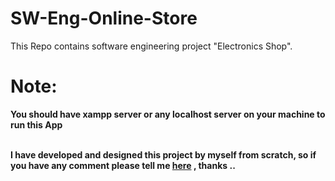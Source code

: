 # SW-Eng-Online-Store
This Repo contains software engineering project "Electronics Shop".


# Note:
**You should have xampp server or any localhost server on your machine to run this App <br><br>**


**I have developed and designed this project by myself from scratch, so if you have any comment please tell me [here](https://www.facebook.com/profile.php?id=100015427698681) , thanks ..**
